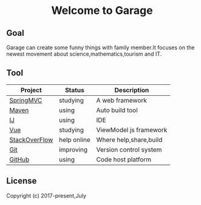 <h1 align='center'>Welcome to Garage</h1>

## Goal
Garage can create some funny things with family member.It focuses on the newest movement about science,mathematics,tourism and IT.
## Tool

|Project | Status | Description |
|---------|--------|-------------|
|  [SpringMVC]          | studying| A web framework |
|  [Maven]                | using | Auto build tool |
|  [IJ]             | using | IDE |
|  [Vue]          | studying | ViewModel js framework |
|  [StackOverFlow] | help online| Where help,share,build |
|  [Git] | improving | Version control system |
|  [GitHub] | using | Code host platform |


[SpringMVC]: http://spring.io/
[Maven]: http://maven.apache.org/
[IJ]: https://www.jetbrains.com/idea/
[Vue]: https://cn.vuejs.org/
[StackOverFlow]: https://stackoverflow.com/
[Git]: https://git-scm.com/
[GitHub]: https://github.com/

## License
Copyright (c) 2017-present,July 
